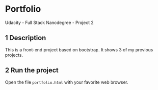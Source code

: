 # Portfolio
Udacity - Full Stack Nanodegree - Project 2


## 1 Description

This is a front-end project based on bootstrap. It shows 3 of my previous projects.

## 2 Run the project

Open the file `portfolio.html` with your favorite web browser.
